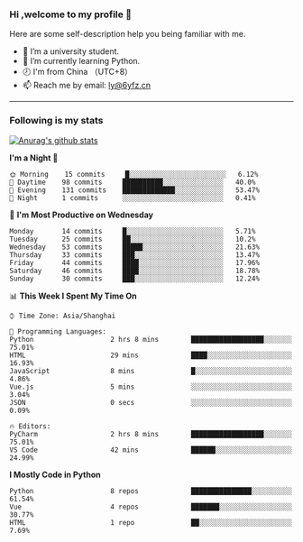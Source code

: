 ### Hi ,welcome to my profile 👋
Here are some self-description help you being familiar with me.
<!--
**liuyunfz/liuyunfz** is a ✨ _special_ ✨ repository because its `README.md` (this file) appears on your GitHub profile.
- 👯 I’m looking to collaborate on ...
- 🤔 I’m looking for help with ...
Here are some ideas to get you started:
-->
- 🏫 I’m a university student.
- 💪 I’m currently learning Python.
- 🕗 I'm from China （UTC+8）
- 📫 Reach me by email: [ly@6yfz.cn](mailto:ly@6yfz.cn)
  
---
### Following is my stats
  
[![Anurag's github stats](https://github-readme-stats.vercel.app/api?username=liuyunfz)](https://github.com/anuraghazra/github-readme-stats)
  
<!--START_SECTION:waka-->
**I'm a Night 🦉** 

```text
🌞 Morning    15 commits     █░░░░░░░░░░░░░░░░░░░░░░░░   6.12% 
🌆 Daytime    98 commits     ██████████░░░░░░░░░░░░░░░   40.0% 
🌃 Evening    131 commits    █████████████░░░░░░░░░░░░   53.47% 
🌙 Night      1 commits      ░░░░░░░░░░░░░░░░░░░░░░░░░   0.41%

```
📅 **I'm Most Productive on Wednesday** 

```text
Monday       14 commits     █░░░░░░░░░░░░░░░░░░░░░░░░   5.71% 
Tuesday      25 commits     ██░░░░░░░░░░░░░░░░░░░░░░░   10.2% 
Wednesday    53 commits     █████░░░░░░░░░░░░░░░░░░░░   21.63% 
Thursday     33 commits     ███░░░░░░░░░░░░░░░░░░░░░░   13.47% 
Friday       44 commits     ████░░░░░░░░░░░░░░░░░░░░░   17.96% 
Saturday     46 commits     ████░░░░░░░░░░░░░░░░░░░░░   18.78% 
Sunday       30 commits     ███░░░░░░░░░░░░░░░░░░░░░░   12.24%

```


📊 **This Week I Spent My Time On** 

```text
⌚︎ Time Zone: Asia/Shanghai

💬 Programming Languages: 
Python                   2 hrs 8 mins        ██████████████████░░░░░░░   75.01% 
HTML                     29 mins             ████░░░░░░░░░░░░░░░░░░░░░   16.93% 
JavaScript               8 mins              █░░░░░░░░░░░░░░░░░░░░░░░░   4.86% 
Vue.js                   5 mins              ░░░░░░░░░░░░░░░░░░░░░░░░░   3.04% 
JSON                     0 secs              ░░░░░░░░░░░░░░░░░░░░░░░░░   0.09%

🔥 Editors: 
PyCharm                  2 hrs 8 mins        ██████████████████░░░░░░░   75.01% 
VS Code                  42 mins             ██████░░░░░░░░░░░░░░░░░░░   24.99%

```

**I Mostly Code in Python** 

```text
Python                   8 repos             ███████████████░░░░░░░░░░   61.54% 
Vue                      4 repos             ███████░░░░░░░░░░░░░░░░░░   30.77% 
HTML                     1 repo              ██░░░░░░░░░░░░░░░░░░░░░░░   7.69%

```



<!--END_SECTION:waka-->
